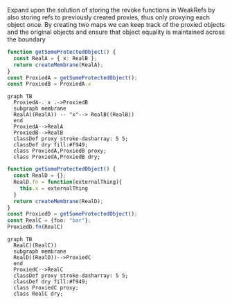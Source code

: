 Expand upon the solution of storing the revoke functions in WeakRefs by also storing refs to previously created proxies, thus only proxying each object once. By creating two maps we can keep track of the proxied objects and the original objects and ensure that object equality is maintained across the boundary

```typescript
function getSomeProtectedObject() {
  const RealA = { x: RealB };
  return createMembrane(RealA);
}
const ProxiedA = getSomeProtectedObject();
const ProxiedB = ProxiedA.x
```

```mermaid
graph TB
  ProxiedA-. x .->ProxiedB
  subgraph membrane
  RealA((RealA)) -- "x"--> RealB((RealB))
  end
  ProxiedA-->RealA
  ProxiedB-->RealB
  classDef proxy stroke-dasharray: 5 5;
  classDef dry fill:#f949;
  class ProxiedA,ProxiedB proxy;
  class ProxiedA,ProxiedB dry;

```
```typescript
function getSomeProtectedObject() {
  const RealD = {};
  RealD.fn = function(externalThing){
    this.x = externalThing
  }
  return createMembrane(RealD);
}
const ProxiedD = getSomeProtectedObject();
const RealC = {foo: "bar"};
ProxiedD.fn(RealC)
```
```mermaid
graph TB
  RealC((RealC))
  subgraph membrane
  RealD((RealD))-->ProxiedC
  end
  ProxiedC-->RealC
  classDef proxy stroke-dasharray: 5 5;
  classDef dry fill:#f949;
  class ProxiedC proxy;
  class RealC dry;

```